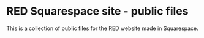 # RED Squarespace site - public files

This is a collection of public files for the RED website made in Squarespace.

